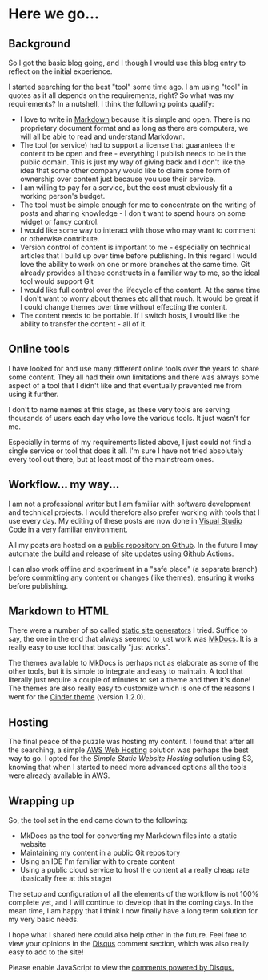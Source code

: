 # Here we go...

## Background

So I got the basic blog going, and I though I would use this blog entry to reflect on the initial experience.

I started searching for the best "tool" some time ago. I am using "tool" in quotes as it all depends on the requirements, right? So what was my requirements? In a nutshell, I think the following points qualify:

* I love to write in [Markdown](https://www.markdownguide.org/) because it is simple and open. There is no proprietary document format and as long as there are computers, we will all be able to read and understand Markdown.
* The tool (or service) had to support a license that guarantees the content to be open and free - everything I publish needs to be in the public domain. This is just my way of giving back and I don't like the idea that some other company would like to claim some form of ownership over content just because you use their service.
* I am willing to pay for a service, but the cost must obviously fit a working person's budget.
* The tool must be simple enough for me to concentrate on the writing of posts and sharing knowledge - I don't want to spend hours on some widget or fancy control.
* I would like some way to interact with those who may want to comment or otherwise contribute.
* Version control of content is important to me - especially on technical articles that I build up over time before publishing. In this regard I would love the ability to work on one or more branches at the same time. Git already provides all these constructs in a familiar way to me, so the ideal tool would support Git
* I would like full control over the lifecycle of the content. At the same time I don't want to worry about themes etc all that much. It would be great if I could change themes over time without effecting the content.
* The content needs to be portable. If I switch hosts, I would like the ability to transfer the content - all of it.

## Online tools

I have looked for and use many different online tools over the years to share some content. They all had their own limitations and there was always some aspect of a tool that I didn't like and that eventually prevented me from using it further.

I don't to name names at this stage, as these very tools are serving thousands of users each day who love the various tools. It just wasn't for me.

Especially in terms of my requirements listed above, I just could not find a single service or tool that does it all. I'm sure I have not tried absolutely every tool out there, but at least most of the mainstream ones.

## Workflow... my way...

I am not a professional writer but I am familiar with software development and technical projects. I would therefore also prefer working with tools that I use every day. My editing of these posts are now done in [Visual Studio Code](https://code.visualstudio.com/) in a very familiar environment.

All my posts are hosted on a [public repository on Github](https://github.com/nicc777/nicc777-com-site/). In the future I may automate the build and release of site updates using [Github Actions](https://github.com/features/actions).

I can also work offline and experiment in a "safe place" (a separate branch) before committing any content or changes (like themes), ensuring it works before publishing.

## Markdown to HTML

There were a number of so called [static site generators](https://www.techradar.com/best/static-site-generators) I tried. Suffice to say, the one in the end that always seemed to just work was [MkDocs](https://www.mkdocs.org/). It is a really easy to use tool that basically "just works".

The themes available to MkDocs is perhaps not as elaborate as some of the other tools, but it is simple to integrate and easy to maintain. A tool that literally just require a couple of minutes to set a theme and then it's done! The themes are also really easy to customize which is one of the reasons I went for the [Cinder theme](https://sourcefoundry.org/cinder/) (version 1.2.0).

## Hosting

The final peace of the puzzle was hosting my content. I found that after all the searching, a simple [AWS Web Hosting](https://aws.amazon.com/websites/) solution was perhaps the best way to go. I opted for the _Simple Static Website Hosting_ solution using S3, knowing that when I started to need more advanced options all the tools were already available in AWS.

## Wrapping up

So, the tool set in the end came down to the following:

* MkDocs as the tool for converting my Markdown files into a static website
* Maintaining my content in a public Git repository
* Using an IDE I'm familiar with to create content
* Using a public cloud service to host the content at a really cheap rate (basically free at this stage)

The setup and configuration of all the elements of the workflow is not 100% complete yet, and I will continue to develop that in the coming days. In the mean time, I am happy that I think I now finally have a long term solution for my very basic needs.

I hope what I shared here could also help other in the future. Feel free to view your opinions in the [Disqus](https://disqus.com/) comment section, which was also really easy to add to the site!


<div id="disqus_thread"></div>
<script>
    /**
    *  RECOMMENDED CONFIGURATION VARIABLES: EDIT AND UNCOMMENT THE SECTION BELOW TO INSERT DYNAMIC VALUES FROM YOUR PLATFORM OR CMS.
    *  LEARN WHY DEFINING THESE VARIABLES IS IMPORTANT: https://disqus.com/admin/universalcode/#configuration-variables    */
    /*
    var disqus_config = function () {
    this.page.url = PAGE_URL;  // Replace PAGE_URL with your page's canonical URL variable
    this.page.identifier = PAGE_IDENTIFIER; // Replace PAGE_IDENTIFIER with your page's unique identifier variable
    };
    */
    (function() { // DON'T EDIT BELOW THIS LINE
    var d = document, s = d.createElement('script');
    s.src = 'https://nicc777.disqus.com/embed.js';
    s.setAttribute('data-timestamp', +new Date());
    (d.head || d.body).appendChild(s);
    })();
</script>
<noscript>Please enable JavaScript to view the <a href="https://disqus.com/?ref_noscript">comments powered by Disqus.</a></noscript>
